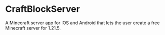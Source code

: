 # CraftBlockServer
A Minecraft server app for iOS and Android that lets the user create a free Minecraft server for 1.21.5.

